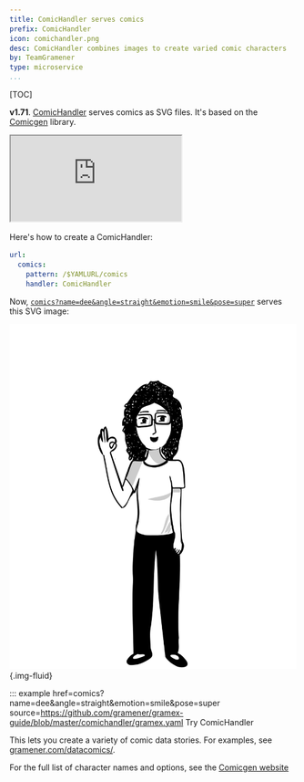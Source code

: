 ```yaml
---
title: ComicHandler serves comics
prefix: ComicHandler
icon: comichandler.png
desc: ComicHandler combines images to create varied comic characters
by: TeamGramener
type: microservice
...
```


[TOC]

**v1.71**. [ComicHandler](.) serves comics as SVG files. It's based on the [Comicgen](https://gramener.com/comicgen/) library.

<div class="ratio ratio-16x9">
  <iframe src="https://www.youtube.com/embed/YapmEU8M-7I" allowfullscreen></iframe>
</div>

Here's how to create a ComicHandler:

```yaml
url:
  comics:
    pattern: /$YAMLURL/comics
    handler: ComicHandler
```

Now, [`comics?name=dee&angle=straight&emotion=smile&pose=super`](comics?name=dee&angle=straight&emotion=smile&pose=super) serves this SVG image:

![Sample comic](sample.svg){.img-fluid}

::: example href=comics?name=dee&angle=straight&emotion=smile&pose=super source=https://github.com/gramener/gramex-guide/blob/master/comichandler/gramex.yaml
    Try ComicHandler

This lets you create a variety of comic data stories. For examples, see [gramener.com/datacomics/](https://gramener.com/datacomics/).

For the full list of character names and options, see the
[Comicgen website](https://gramener.com/comicgen/v1/)
